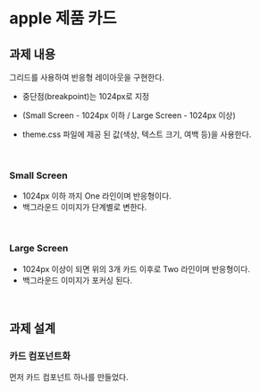 # apple 제품 카드

## 과제 내용
그리드를 사용하여 반응형 레이아웃을 구현한다. <br>
* 중단점(breakpoint)는 1024px로 지정 <br>
 - (Small Screen - 1024px 이하 / Large Screen - 1024px 이상)<br>

* theme.css 파일에 제공 된 값(색상, 텍스트 크기, 여백 등)을 사용한다.
<br>

### Small Screen <br>
* 1024px 이하 까지 One 라인이며 반응형이다.<br>
* 백그라운드 이미지가 단계별로 변한다.<br>
<br>

### Large Screen<br>
* 1024px 이상이 되면 위의 3개 카드 이후로 Two 라인이며 반응형이다. <br>
* 백그라운드 이미지가 포커싱 된다.<br>
<br>

## 과제 설계
### 카드 컴포넌트화
먼저 카드 컴포넌트 하나를 만들었다.<br>
 


